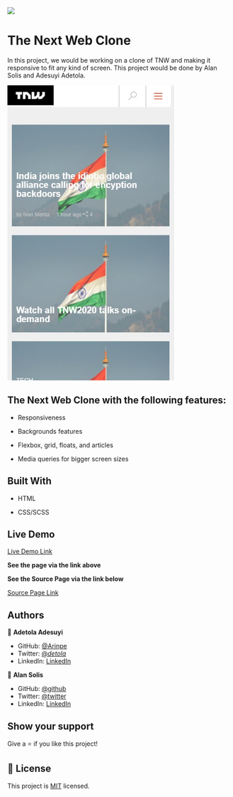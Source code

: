 ![](https://img.shields.io/badge/Microverse-blueviolet)

# The Next Web Clone

In this project, we would be working on a clone of TNW and making it responsive to fit any kind of screen. This project would be done by Alan Solis and Adesuyi Adetola.


![screenshot](assets/img/screenshot.jpg)

## The Next Web Clone with the following features:

- Responsiveness

- Backgrounds features

- Flexbox, grid, floats, and articles

- Media queries for bigger screen sizes


## Built With

- HTML

- CSS/SCSS


## Live Demo

[Live Demo Link](https://rawcdn.githack.com/Arinpe/TNW/3f44de1f5118a31f463a1318ce6dbb8637a650d4/index.html)

**See the page via the link above**

**See the Source Page via the link below**

[Source Page Link](https://thenextweb.com/)

## Authors

👤 **Adetola Adesuyi**

- GitHub: [@Arinpe](https://github.com/Arinpe)
- Twitter: [@_detola_](https://twitter.com/_detola_)
- LinkedIn: [LinkedIn](https://www.linkedin.com/in/adesuyi-adetola-7b4451111/)



👤 **Alan Solis**

- GitHub: [@github](https://github.com/warblo001)
- Twitter: [@twitter](https://twitter.com/Alan55572391)
- LinkedIn: [LinkedIn](https://www.linkedin.com/in/alan-solis-b567b044/)

## Show your support

Give a ⭐️ if you like this project!

## 📝 License

This project is [MIT](LICENSE) licensed.
